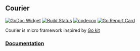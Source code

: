 ## Courier

[![GoDoc Widget](https://godoc.org/github.com/go-courier/courier?status.svg)](https://godoc.org/github.com/go-courier/courier)
[![Build Status](https://travis-ci.org/go-courier/courier.svg?branch=master)](https://travis-ci.org/go-courier/courier)
[![codecov](https://codecov.io/gh/go-courier/courier/branch/master/graph/badge.svg)](https://codecov.io/gh/go-courier/courier)
[![Go Report Card](https://goreportcard.com/badge/github.com/go-courier/courier)](https://goreportcard.com/report/github.com/go-courier/courier)

Courier is micro framework inspired by [Go kit](https://github.com/go-kit/kit)  

### [Documentation](https://github.com/go-courier/courier/wiki)
